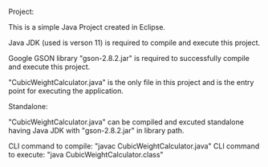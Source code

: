 Project:

This is a simple Java Project created in Eclipse.

Java JDK (used is verson 11) is required to compile and execute this project.

Google GSON library "gson-2.8.2.jar" is required to successfully compile and execute this project.

"CubicWeightCalculator.java" is the only file in this project and is the entry point for executing the application.

Standalone:

"CubicWeightCalculator.java" can be compiled and excuted standalone having Java JDK with "gson-2.8.2.jar" in library path.

CLI command to compile: "javac CubicWeightCalculator.java"
CLI command to execute: "java CubicWeightCalculator.class"
